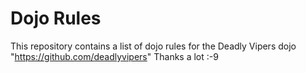 Dojo Rules
==========

This repository contains a list of dojo rules for the Deadly Vipers dojo
"https://github.com/deadlyvipers" Thanks a lot :-9

